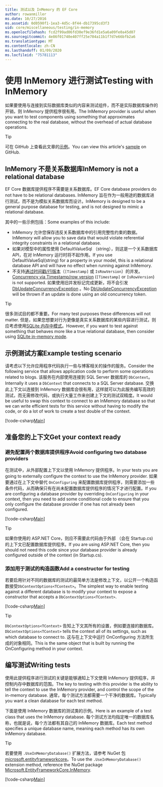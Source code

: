 ```yaml
---
title: 测试以及 InMemory 的 EF Core
author: rowanmiller
ms.date: 10/27/2016
ms.assetid: 0d0590f1-1ea3-4d5c-8f44-db17395cd3f3
uid: core/miscellaneous/testing/in-memory
ms.openlocfilehash: fcd2f99ad06fd30ef9e36fd1e5a6a09fe0a45d07
ms.sourcegitcommit: 4e86f01740e407ff25e704a11b1f7d7e66bfb2a6
ms.translationtype: MT
ms.contentlocale: zh-CN
ms.lasthandoff: 01/09/2020
ms.locfileid: "75781113"
---
```

# <a name="testing-with-inmemory"></a><span data-ttu-id="55d10-102">使用 InMemory 进行测试</span><span class="sxs-lookup"><span data-stu-id="55d10-102">Testing with InMemory</span></span>

<span data-ttu-id="55d10-103">如果要使用与连接到实际数据库类似的内容来测试组件，而不是实际数据库操作的开销，则 InMemory 提供程序很有用。</span><span class="sxs-lookup"><span data-stu-id="55d10-103">The InMemory provider is useful when you want to test components using something that approximates connecting to the real database, without the overhead of actual database operations.</span></span>

> [!TIP]  
> <span data-ttu-id="55d10-104">可在 GitHub 上查看此文章的[示例](https://github.com/aspnet/EntityFramework.Docs/tree/master/samples/core/Miscellaneous/Testing)。</span><span class="sxs-lookup"><span data-stu-id="55d10-104">You can view this article's [sample](https://github.com/aspnet/EntityFramework.Docs/tree/master/samples/core/Miscellaneous/Testing) on GitHub.</span></span>

## <a name="inmemory-is-not-a-relational-database"></a><span data-ttu-id="55d10-105">InMemory 不是关系数据库</span><span class="sxs-lookup"><span data-stu-id="55d10-105">InMemory is not a relational database</span></span>

<span data-ttu-id="55d10-106">EF Core 数据库提供程序不需要是关系数据库。</span><span class="sxs-lookup"><span data-stu-id="55d10-106">EF Core database providers do not have to be relational databases.</span></span> <span data-ttu-id="55d10-107">InMemory 旨在作为一般用途的数据库进行测试，而不是为模拟关系数据库而设计。</span><span class="sxs-lookup"><span data-stu-id="55d10-107">InMemory is designed to be a general purpose database for testing, and is not designed to mimic a relational database.</span></span>

<span data-ttu-id="55d10-108">其中的一些示例包括：</span><span class="sxs-lookup"><span data-stu-id="55d10-108">Some examples of this include:</span></span>

* <span data-ttu-id="55d10-109">InMemory 允许您保存违反关系数据库中的引用完整性约束的数据。</span><span class="sxs-lookup"><span data-stu-id="55d10-109">InMemory will allow you to save data that would violate referential integrity constraints in a relational database.</span></span>
* <span data-ttu-id="55d10-110">如果对模型中的属性使用 DefaultValueSql （string），则这是一个关系数据库 API，在对 InMemory 运行时将不起作用。</span><span class="sxs-lookup"><span data-stu-id="55d10-110">If you use DefaultValueSql(string) for a property in your model, this is a relational database API and will have no effect when running against InMemory.</span></span>
* <span data-ttu-id="55d10-111">不支持[通过时间戳/行版本](xref:core/modeling/concurrency#timestamprowversion)（`[Timestamp]` 或 `IsRowVersion`）的并发。</span><span class="sxs-lookup"><span data-stu-id="55d10-111">[Concurrency via Timestamp/row version](xref:core/modeling/concurrency#timestamprowversion) (`[Timestamp]` or `IsRowVersion`) is not supported.</span></span> <span data-ttu-id="55d10-112">如果使用旧并发标记完成更新，将不会引发[DbUpdateConcurrencyException](https://docs.microsoft.com/dotnet/api/microsoft.entityframeworkcore.dbupdateconcurrencyexception) 。</span><span class="sxs-lookup"><span data-stu-id="55d10-112">No [DbUpdateConcurrencyException](https://docs.microsoft.com/dotnet/api/microsoft.entityframeworkcore.dbupdateconcurrencyexception) will be thrown if an update is done using an old concurrency token.</span></span>

> [!TIP]  
> <span data-ttu-id="55d10-113">很多测试目的都不重要。</span><span class="sxs-lookup"><span data-stu-id="55d10-113">For many test purposes these differences will not matter.</span></span> <span data-ttu-id="55d10-114">但是，如果您想要对行为更像是真实关系数据库的某些内容进行测试，则应考虑使用[SQLite 内存中模式](sqlite.md)。</span><span class="sxs-lookup"><span data-stu-id="55d10-114">However, if you want to test against something that behaves more like a true relational database, then consider using [SQLite in-memory mode](sqlite.md).</span></span>

## <a name="example-testing-scenario"></a><span data-ttu-id="55d10-115">示例测试方案</span><span class="sxs-lookup"><span data-stu-id="55d10-115">Example testing scenario</span></span>

<span data-ttu-id="55d10-116">请考虑以下允许应用程序代码执行一些与博客相关的操作的服务。</span><span class="sxs-lookup"><span data-stu-id="55d10-116">Consider the following service that allows application code to perform some operations related to blogs.</span></span> <span data-ttu-id="55d10-117">该服务在内部使用连接到 SQL Server 数据库的 `DbContext`。</span><span class="sxs-lookup"><span data-stu-id="55d10-117">Internally it uses a `DbContext` that connects to a SQL Server database.</span></span> <span data-ttu-id="55d10-118">交换此上下文以连接到 InMemory 数据库会很有用，这样就可以为此服务编写高效的测试，而无需修改代码，或执行大量工作来创建上下文的测试双精度。</span><span class="sxs-lookup"><span data-stu-id="55d10-118">It would be useful to swap this context to connect to an InMemory database so that we can write efficient tests for this service without having to modify the code, or do a lot of work to create a test double of the context.</span></span>

[!code-csharp[Main](../../../../samples/core/Miscellaneous/Testing/BusinessLogic/BlogService.cs)]

## <a name="get-your-context-ready"></a><span data-ttu-id="55d10-119">准备您的上下文</span><span class="sxs-lookup"><span data-stu-id="55d10-119">Get your context ready</span></span>

### <a name="avoid-configuring-two-database-providers"></a><span data-ttu-id="55d10-120">避免配置两个数据库提供程序</span><span class="sxs-lookup"><span data-stu-id="55d10-120">Avoid configuring two database providers</span></span>

<span data-ttu-id="55d10-121">在测试中，从外部配置上下文以使用 InMemory 提供程序。</span><span class="sxs-lookup"><span data-stu-id="55d10-121">In your tests you are going to externally configure the context to use the InMemory provider.</span></span> <span data-ttu-id="55d10-122">如果要通过在上下文中替代 `OnConfiguring` 来配置数据库提供程序，则需要添加一些条件代码，从而确保只有在尚未配置数据库提供程序的情况下才进行配置。</span><span class="sxs-lookup"><span data-stu-id="55d10-122">If you are configuring a database provider by overriding `OnConfiguring` in your context, then you need to add some conditional code to ensure that you only configure the database provider if one has not already been configured.</span></span>

[!code-csharp[Main](../../../../samples/core/Miscellaneous/Testing/BusinessLogic/BloggingContext.cs#OnConfiguring)]

> [!TIP]  
> <span data-ttu-id="55d10-123">如果你使用的 ASP.NET Core，则应不需要此代码由于外部 （会在 Startup.cs) 的上下文已配置数据库提供程序。</span><span class="sxs-lookup"><span data-stu-id="55d10-123">If you are using ASP.NET Core, then you should not need this code since your database provider is already configured outside of the context (in Startup.cs).</span></span>

### <a name="add-a-constructor-for-testing"></a><span data-ttu-id="55d10-124">添加用于测试的构造函数</span><span class="sxs-lookup"><span data-stu-id="55d10-124">Add a constructor for testing</span></span>

<span data-ttu-id="55d10-125">若要启用针对不同的数据库的测试的最简单方法是修改上下文，以公开一个构造函数接受`DbContextOptions<TContext>`。</span><span class="sxs-lookup"><span data-stu-id="55d10-125">The simplest way to enable testing against a different database is to modify your context to expose a constructor that accepts a `DbContextOptions<TContext>`.</span></span>

[!code-csharp[Main](../../../../samples/core/Miscellaneous/Testing/BusinessLogic/BloggingContext.cs#Constructors)]

> [!TIP]  
> <span data-ttu-id="55d10-126">`DbContextOptions<TContext>` 告知上下文其所有的设置，例如要连接的数据库。</span><span class="sxs-lookup"><span data-stu-id="55d10-126">`DbContextOptions<TContext>` tells the context all of its settings, such as which database to connect to.</span></span> <span data-ttu-id="55d10-127">这与在上下文中运行 OnConfiguring 方法所生成的对象相同。</span><span class="sxs-lookup"><span data-stu-id="55d10-127">This is the same object that is built by running the OnConfiguring method in your context.</span></span>

## <a name="writing-tests"></a><span data-ttu-id="55d10-128">编写测试</span><span class="sxs-lookup"><span data-stu-id="55d10-128">Writing tests</span></span>

<span data-ttu-id="55d10-129">使用此提供程序进行测试的关键是能够通知上下文使用 InMemory 提供程序，并控制内存中数据库的范围。</span><span class="sxs-lookup"><span data-stu-id="55d10-129">The key to testing with this provider is the ability to tell the context to use the InMemory provider, and control the scope of the in-memory database.</span></span> <span data-ttu-id="55d10-130">通常，每个测试方法都需要一个干净的数据库。</span><span class="sxs-lookup"><span data-stu-id="55d10-130">Typically you want a clean database for each test method.</span></span>

<span data-ttu-id="55d10-131">下面是使用 InMemory 数据库的测试类的示例。</span><span class="sxs-lookup"><span data-stu-id="55d10-131">Here is an example of a test class that uses the InMemory database.</span></span> <span data-ttu-id="55d10-132">每个测试方法均指定唯一的数据库名称，也就是说，每个方法都有其自己的 InMemory 数据库。</span><span class="sxs-lookup"><span data-stu-id="55d10-132">Each test method specifies a unique database name, meaning each method has its own InMemory database.</span></span>

>[!TIP]
> <span data-ttu-id="55d10-133">若要使用 `.UseInMemoryDatabase()` 扩展方法，请参考 NuGet 包[microsoft.entityframeworkcore](https://www.nuget.org/packages/Microsoft.EntityFrameworkCore.InMemory/)。</span><span class="sxs-lookup"><span data-stu-id="55d10-133">To use the `.UseInMemoryDatabase()` extension method, reference the NuGet package [Microsoft.EntityFrameworkCore.InMemory](https://www.nuget.org/packages/Microsoft.EntityFrameworkCore.InMemory/).</span></span>

[!code-csharp[Main](../../../../samples/core/Miscellaneous/Testing/TestProject/InMemory/BlogServiceTests.cs)]
